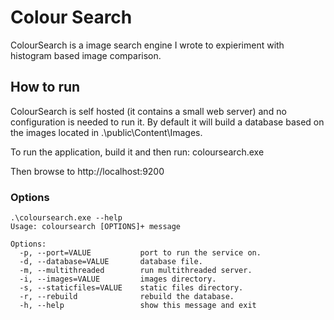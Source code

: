 Colour Search
=============
ColourSearch is a image search engine I wrote to expieriment 
with histogram based image comparison. 

How to run
----------
ColourSearch is self hosted (it contains a small web server) and 
no configuration is needed to run it. By default it will build a 
database based on the images located in .\public\Content\Images.

To run the application, build it and then run: coloursearch.exe

Then browse to http://localhost:9200


### Options
    .\coloursearch.exe --help
    Usage: coloursearch [OPTIONS]+ message

    Options:
      -p, --port=VALUE           port to run the service on.
      -d, --database=VALUE       database file.
      -m, --multithreaded        run multithreaded server.
      -i, --images=VALUE         images directory.
      -s, --staticfiles=VALUE    static files directory.
      -r, --rebuild              rebuild the database.
      -h, --help                 show this message and exit
